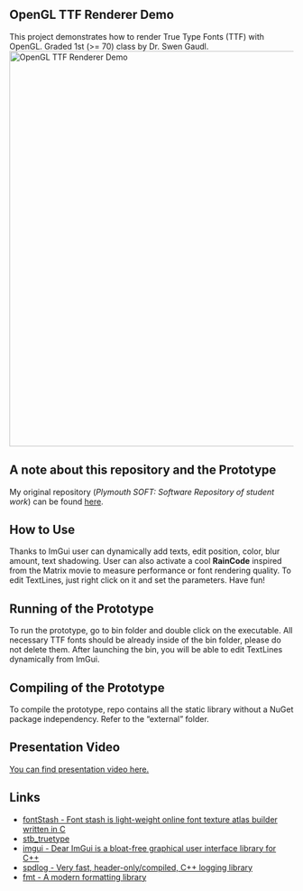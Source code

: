 ## OpenGL TTF Renderer Demo
This project demonstrates how to render True Type Fonts (TTF) with OpenGL.
Graded 1st (>= 70) class by Dr. Swen Gaudl.
<img src="https://i.imgur.com/bVisBnX.png" width="700" alt="OpenGL TTF Renderer Demo">
## A note about this repository and the Prototype
My original repository (*Plymouth SOFT: Software Repository of student work*) can be found [here](https://github.com/Plymouth-Comp/2020-comp3016-cw2-alihanpehlivan).
## How to Use
Thanks to ImGui user can dynamically add texts, edit position, color, blur amount, text shadowing. User can also activate a cool **RainCode** inspired from the Matrix movie to measure performance or font rendering quality. To edit TextLines, just right click on it and set the parameters. Have fun!
## Running of the Prototype
To run the prototype, go to bin folder and double click on the executable. All necessary TTF fonts should be already inside of the bin folder, please do not delete them. After launching the bin, you will be able to edit TextLines dynamically from ImGui.
## Compiling of the Prototype
To compile the prototype, repo contains all the static library without a NuGet package independency. Refer to the “external” folder. 
## Presentation Video
[You can find presentation video here.](https://youtu.be/ZsHtWmIqzRI)
## Links
* [fontStash - Font stash is light-weight online font texture atlas builder written in C](https://github.com/memononen/fontstash)
* [stb_truetype](https://github.com/nothings/stb)
* [imgui - Dear ImGui is a bloat-free graphical user interface library for C++](https://github.com/ocornut/imgui)
* [spdlog - Very fast, header-only/compiled, C++ logging library](https://github.com/gabime/spdlog)
* [fmt - A modern formatting library](https://github.com/fmtlib/fmt)
